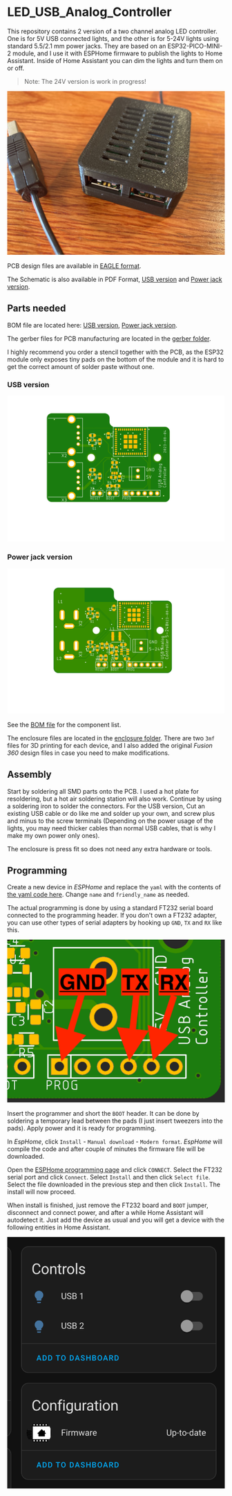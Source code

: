 # LED_USB_Analog_Controller

This repository contains 2 version of a two channel analog LED controller. One is for 5V USB connected lights, and the other is for 5-24V lights using standard 5.5/2.1 mm power jacks. They are based on an ESP32-PICO-MINI-2 module, and I use it with ESPHome firmware to publish the lights to Home Assistant. Inside of Home Assistant you can dim the lights and turn them on or off.

> Note: The 24V version is work in progress!

![USB Device](assets/IMG_2712.jpeg)

PCB design files are available in [EAGLE format](pcb/).

The Schematic is also available in PDF Format, [USB version](pcb/USB_Analog_Controller.pdf) and [Power jack version](pcb/USB_Analog_Controller%2024V.pdf).

## Parts needed

BOM file are located here: [USB version](pcb/USB_Analog_Controller.csv), [Power jack version](pcb/USB_Analog_Controller%2024V.csv).

The gerber files for PCB manufacturing are located in the [gerber folder](gerber/).

I highly recommend you order a stencil together with the PCB, as the ESP32 module only exposes tiny pads on the bottom of the module and it is hard to get the correct amount of solder paste without one.

### USB version
![USB version PCB](assets/pcb5v.png)

### Power jack version
![Power Jack version PCB](assets/pcb24v.png)

See the [BOM file](pcb/LED_USB_Analog_Controller.csv) for the component list.

The enclosure files are located in the [enclosure folder](enclosure/). There are two `3mf` files for 3D printing for each device, and I also added the original _Fusion 360_ design files in case you need to make modifications.

## Assembly

 Start by soldering all SMD parts onto the PCB. I used a hot plate for resoldering, but a hot air soldering station will also work. Continue by using a soldering iron to solder the connectors. For the USB version, Cut an existing USB cable or do like me and solder up your own, and screw plus and minus to the screw terminals (Depending on the power usage of the lights, you may need thicker cables than normal USB cables, that is why I make my own power only ones). 

The enclosure is press fit so does not need any extra hardware or tools.

## Programming

Create a new device in _ESPHome_ and replace the `yaml` with the contents of [the yaml code here](firmware/led1.yaml). Change `name` and `friendly_name` as needed.

The actual programming is done by using a standard FT232 serial board connected to the programming header. If you don't own a FT232 adapter, you can use other types of serial adapters by hooking up `GND`, `TX` and `RX` like this.

![Serial connection](assets/serialhookup.png)

Insert the programmer and short the `BOOT` header. It can be done by soldering a temporary lead between the pads (I just insert tweezers into the pads). Apply power and it is ready for programming.

In _EspHome_,  click `Install` - `Manual download` - `Modern format`. _EspHome_ will compile the code and after couple of minutes the firmware file will be downloaded. 

Open the [ESPHome programming page](https://web.esphome.io/) and click `CONNECT`. Select the FT232 serial port and click `Connect`. Select `Install` and then click `Select file`. Select the file downloaded in the previous step and then click `Install`. The install will now proceed.

When install is finished, just remove the FT232 board and `BOOT` jumper, disconnect and connect power, and after a while Home Assistant will autodetect it. Just add the device as usual and you will get a device with the following entities in Home Assistant. 

![Home Assistant view](assets/hadevice.png)


